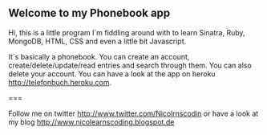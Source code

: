 ## Welcome to my Phonebook app


Hi, this is a little program I´m fiddling around with to learn Sinatra, Ruby, MongoDB, HTML, CSS and even a little bit Javascript.

It´s basically a phonebook. You can create an account, create/delete/update/read entries and search through them. You can also delete your account. You can have a look at the app on heroku http://telefonbuch.heroku.com.

===

Follow me on twitter http://www.twitter.com/Nicolrnscodin or have a look at my blog http://www.nicolearnscoding.blogspot.de

